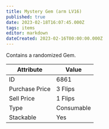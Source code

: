 ```yaml
---
title: Mystery Gem (arm LV16)
published: true
date: 2023-02-18T16:07:45.000Z
tags: items
editor: markdown
dateCreated: 2023-02-16T00:00:00.000Z
---
```


Contains a randomized Gem.

|Attribute|Value|
|-|-|
|ID|6861|
|Purchase Price|3 Flips|
|Sell Price|1 Flips|
|Type|Consumable|
|Stackable|Yes|

